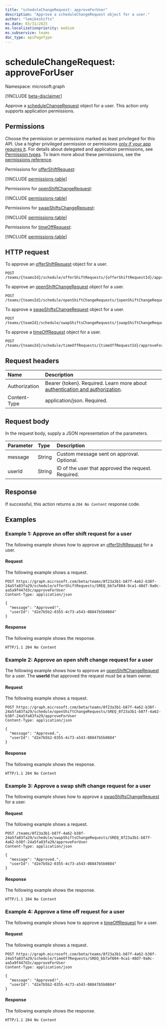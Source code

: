 ```yaml
---
title: "scheduleChangeRequest: approveForUser"
description: "Approve a scheduleChangeRequest object for a user."
author: "lemikeshifts"
ms.date: 03/31/2025
ms.localizationpriority: medium
ms.subservice: teams
doc_type: apiPageType
---
```


# scheduleChangeRequest: approveForUser

Namespace: microsoft.graph

[!INCLUDE [beta-disclaimer](../../includes/beta-disclaimer.md)]

Approve a [scheduleChangeRequest](../resources/schedulechangerequest.md) object for a user. This action only supports application permissions.

## Permissions

Choose the permission or permissions marked as least privileged for this API. Use a higher privileged permission or permissions [only if your app requires it](/graph/permissions-overview#best-practices-for-using-microsoft-graph-permissions). For details about delegated and application permissions, see [Permission types](/graph/permissions-overview#permission-types). To learn more about these permissions, see the [permissions reference](/graph/permissions-reference).

Permissions for [offerShiftRequest](../resources/offershiftrequest.md):

<!-- {
  "blockType": "permissions",
  "name": "offershiftrequest-approveforuser-permissions"
}
-->
[!INCLUDE [permissions-table](../includes/permissions/offershiftrequest-approveforuser-permissions.md)]

Permissions for [openShiftChangeRequest](../resources/openshiftchangerequest.md):

<!-- {
  "blockType": "permissions",
  "name": "openshiftchangerequest-approveforuser-permissions"
}
-->
[!INCLUDE [permissions-table](../includes/permissions/openshiftchangerequest-approveforuser-permissions.md)]

Permissions for [swapShiftsChangeRequest](../resources/swapshiftschangerequest.md):

<!-- {
  "blockType": "permissions",
  "name": "swapshiftschangerequest-approveforuser-permissions"
}
-->
[!INCLUDE [permissions-table](../includes/permissions/swapshiftschangerequest-approveforuser-permissions.md)]

Permissions for [timeOffRequest](../resources/timeoffrequest.md):

<!-- {
  "blockType": "permissions",
  "name": "timeoffrequest-approveforuser-permissions"
}
-->
[!INCLUDE [permissions-table](../includes/permissions/timeoffrequest-approveforuser-permissions.md)]

## HTTP request

To approve an [offerShiftRequest](../resources/offershiftrequest.md) object for a user.

<!-- {
  "blockType": "ignored"
}
-->
``` http
POST /teams/{teamsId}/schedule/offerShiftRequests/{offerShiftRequestId}/approveForUser
```

To approve an [openShiftChangeRequest](../resources/openshiftchangerequest.md) object for a user.

<!-- {
  "blockType": "ignored"
}
-->
``` http
POST /teams/{teamsId}/schedule/openShiftChangeRequests/{openShiftChangeRequestId}/approveForUser
```

To approve a [swapShiftsChangeRequest](../resources/swapshiftschangerequest.md) object for a user.

<!-- {
  "blockType": "ignored"
}
-->
``` http
POST /teams/{teamId}/schedule/swapShiftsChangeRequests/{swapShiftChangeRequestId}/approveForUser
```

To approve a [timeOffRequest](../resources/timeoffrequest.md) object for a user.

<!-- {
  "blockType": "ignored"
}
-->
``` http
POST /teams/{teamsId}/schedule/timeOffRequests/{timeOffRequestId}/approveForUser
```

## Request headers

|Name|Description|
|:---|:---|
|Authorization|Bearer {token}. Required. Learn more about [authentication and authorization](/graph/auth/auth-concepts).|
|Content-Type|application/json. Required.|

## Request body

In the request body, supply a JSON representation of the parameters.

|Parameter|Type|Description|
|:---|:---|:---|
|message|String|Custom message sent on approval. Optional.|
|userId|String|ID of the user that approved the request. Required.|

## Response

If successful, this action returns a `204 No Content` response code.

## Examples

### Example 1: Approve an offer shift request for a user

The following example shows how to approve an [offerShiftRequest](../resources/offershiftrequest.md) for a user.

#### Request

The following example shows a request.
<!-- {
  "blockType": "request",
  "name": "offershiftrequestthis.approveforuser"
}
-->
``` http
POST https://graph.microsoft.com/beta/teams/8f23a3b1-b87f-4a62-b38f-24a5fa83fa29/schedule/offerShiftRequests/SREQ_bb7af804-9ca1-48d7-9a0c-aa5a9f447d3c/approveForUser
Content-Type: application/json

{
  "message": "Approved!",
  "userId": "d2e7b5b2-0355-4c73-a543-08847b5b0884"
}
```

#### Response

The following example shows the response.
<!-- {
  "blockType": "response",
  "truncated": true
}
-->
``` http
HTTP/1.1 204 No Content
```

### Example 2: Approve an open shift change request for a user

The following example shows how to approve an [openShiftChangeRequest](../resources/openshiftchangerequest.md) for a user. The **userId** that approved the request must be a team owner.

#### Request

The following example shows a request.
<!-- {
  "blockType": "request",
  "name": "openshiftchangerequestthis.approveforuser"
}
-->
``` http
POST https://graph.microsoft.com/beta/teams/8f23a3b1-b87f-4a62-b38f-24a5fa83fa29/schedule/openShiftChangeRequests/SREQ_8f23a3b1-b87f-4a62-b38f-24a5fa83fa29/approveForUser
Content-Type: application/json

{
  "message": "Approved.",
  "userId": "d2e7b5b2-0355-4c73-a543-08847b5b0884"
}
```

#### Response

The following example shows the response.
<!-- {
  "blockType": "response",
  "truncated": true
}
-->
``` http
HTTP/1.1 204 No Content
```

### Example 3: Approve a swap shift change request for a user

The following example shows how to approve a [swapShiftsChangeRequest](../resources/swapshiftschangerequest.md) for a user.

#### Request

The following example shows a request.
<!-- {
  "blockType": "request",
  "name": "swapShiftsChangeRequestthis.approveforuser"
}
-->
``` http
POST /teams/8f23a3b1-b87f-4a62-b38f-24a5fa83fa29/schedule/swapShiftsChangeRequests/SREQ_8f23a3b1-b87f-4a62-b38f-24a5fa83fa29/approveForUser
Content-Type: application/json

{
  "message": "Approved.",
  "userId": "d2e7b5b2-0355-4c73-a543-08847b5b0884"
}
```

#### Response

The following example shows the response.
<!-- {
  "blockType": "response",
  "truncated": true
}
-->
``` http
HTTP/1.1 204 No Content
```

### Example 4: Approve a time off request for a user

The following example shows how to approve a [timeOffRequest](../resources/timeoffrequest.md) for a user.

#### Request

The following example shows a request.
<!-- {
  "blockType": "request",
  "name": "timeoffrequestthis.approveforuser"
}
-->
``` http
POST https://graph.microsoft.com/beta/teams/8f23a3b1-b87f-4a62-b38f-24a5fa83fa29/schedule/timeOffRequests/SREQ_bb7af804-9ca1-48d7-9a0c-aa5a9f447d3c/approveForUser
Content-Type: application/json

{
  "message": "Approved!",
  "userId": "d2e7b5b2-0355-4c73-a543-08847b5b0884"
}
```

#### Response

The following example shows the response.
<!-- {
  "blockType": "response",
  "truncated": true
}
-->
``` http
HTTP/1.1 204 No Content
```
